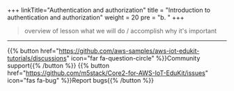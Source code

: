 +++
linkTitle="Authentication and authorization"
title = "Introduction to authentication and authorization"
weight = 20
pre = "b. "
+++


> overview of lesson
>  what we will do / accomplish
> why it's important


---
{{% button href="https://github.com/aws-samples/aws-iot-edukit-tutorials/discussions" icon="far fa-question-circle" %}}Community support{{% /button %}} {{% button href="https://github.com/m5stack/Core2-for-AWS-IoT-EduKit/issues" icon="fas fa-bug" %}}Report bugs{{% /button %}}